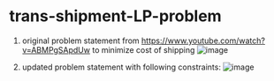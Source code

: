 # trans-shipment-LP-problem
 1. original problem statement from https://www.youtube.com/watch?v=ABMPgSApdUw   to minimize cost of shipping 
![image](https://github.com/gaurinotgauri/trans-shipment-LP-problem/assets/141415752/8c8c68c3-6a7d-4bcb-857d-92ffd7bcc2eb)

 2. updated problem statement with following constraints: 
![image](https://github.com/gaurinotgauri/trans-shipment-LP-problem/assets/141415752/8787d006-e7dd-448f-96a3-6382e1c7441d)


